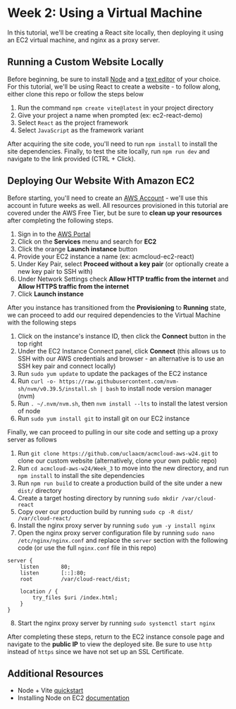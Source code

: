 # Week 2: Using a Virtual Machine

In this tutorial, we'll be creating a React site locally, then deploying it using an EC2 virtual machine, and nginx as a proxy server.

## Running a Custom Website Locally

Before beginning, be sure to install [Node](https://nodejs.org/) and a [text editor](https://code.visualstudio.com/) of your choice. For this tutorial, we'll be using React to create a website - to follow along, either clone this repo or follow the steps below

1. Run the command `npm create vite@latest` in your project directory
2. Give your project a name when prompted (ex: ec2-react-demo)
3. Select `React` as the project framework
4. Select `JavaScript` as the framework variant

After acquiring the site code, you'll need to run `npm install` to install the site dependencies. Finally, to test the site locally, run `npm run dev` and navigate to the link provided (CTRL + Click).

## Deploying Our Website With Amazon EC2

Before starting, you'll need to create an [AWS Account](https://portal.aws.amazon.com/billing/signup#/start/email) - we'll use this account in future weeks as well. All resources provisioned in this tutorial are covered under the AWS Free Tier, but be sure to **clean up your resources** after completing the following steps.

1. Sign in to the [AWS Portal](https://signin.aws.amazon.com/)
2. Click on the **Services** menu and search for **EC2**
3. Click the orange **Launch instance** button
4. Provide your EC2 instance a name (ex: acmcloud-ec2-react)
5. Under Key Pair, select **Proceed without a key pair** (or optionally create a new key pair to SSH with)
6. Under Network Settings check **Allow HTTP traffic from the internet** and **Allow HTTPS traffic from the internet**
7. Click **Launch instance**

After you instance has transitioned from the **Provisioning** to **Running** state, we can proceed to add our required dependencies to the Virtual Machine with the following steps

1. Click on the instance's instance ID, then click the **Connect** button in the top right
2. Under the EC2 Instance Connect panel, click **Connect** (this allows us to SSH with our AWS credentials and browser - an alternative is to use an SSH key pair and connect locally)
3. Run `sudo yum update` to update the packages of the EC2 instance
4. Run `curl -o- https://raw.githubusercontent.com/nvm-sh/nvm/v0.39.5/install.sh | bash` to install node version manager (nvm)
5. Run `. ~/.nvm/nvm.sh`, then `nvm install --lts` to install the latest version of node
6. Run `sudo yum install git` to install git on our EC2 instance

Finally, we can proceed to pulling in our site code and setting up a proxy server as follows

1. Run `git clone https://github.com/uclaacm/acmcloud-aws-w24.git` to clone our custom website (alternatively, clone your own public repo)
2. Run `cd acmcloud-aws-w24/Week_3` to move into the new directory, and run `npm install` to install the site dependencies
3. Run `npm run build` to create a production build of the site under a new `dist/` directory 
4. Create a target hosting directory by running `sudo mkdir /var/cloud-react`
5. Copy over our production build by running `sudo cp -R dist/ /var/cloud-react/`
6. Install the nginx proxy server by running `sudo yum -y install nginx`
7. Open the nginx proxy server configuration file by running `sudo nano /etc/nginx/nginx.conf` and replace the `server` section with the following code (or use the full `nginx.conf` file in this repo)

```Nginx
server {
    listen       80;
    listen       [::]:80;
    root         /var/cloud-react/dist;
    
    location / {
        try_files $uri /index.html;
    }
}
```
8. Start the nginx proxy server by running `sudo systemctl start nginx`

After completing these steps, return to the EC2 instance console page and navigate to the **public IP** to view the deployed site. Be sure to use `http` instead of `https` since we have not set up an SSL Certificate. 

## Additional Resources
* Node + Vite [quickstart](https://vitejs.dev/guide/)
* Installing Node on EC2 [documentation](https://docs.aws.amazon.com/sdk-for-javascript/v2/developer-guide/setting-up-node-on-ec2-instance.html)
